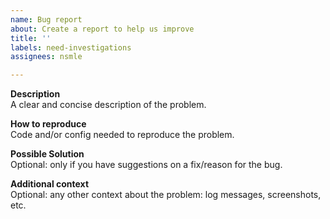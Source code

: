 ```yaml
---
name: Bug report
about: Create a report to help us improve
title: ''
labels: need-investigations
assignees: nsmle

---
```


**Description**  
A clear and concise description of the problem.

**How to reproduce**  
Code and/or config needed to reproduce the problem.

**Possible Solution**  
Optional: only if you have suggestions on a fix/reason for the bug.

**Additional context**  
Optional: any other context about the problem: log messages, screenshots, etc.
